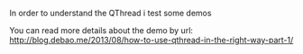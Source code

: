 In order to understand the QThread i test some demos

You can read more details about the demo by url:
http://blog.debao.me/2013/08/how-to-use-qthread-in-the-right-way-part-1/
